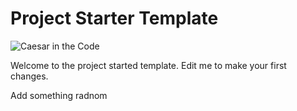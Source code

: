 # Project Starter Template

![Caesar in the Code](imgs/included/caesarian_code.png)

Welcome to the project started template. Edit me to make your first changes.

Add something radnom
